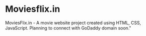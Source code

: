 # Moviesflix.in
MoviesFlix.in - A movie website project created using HTML, CSS, JavaScript. Planning to connect with GoDaddy domain soon."
